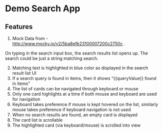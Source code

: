 # Demo Search App

## Features

1. Mock Data from - http://www.mocky.io/v2/5ba8efb23100007200c2750c . 

On typing in the search input box, the search
results list opens up. The search could be just a string matching search.

2. Matching text is highlighted in blue color as displayed in the search result list UI
3. If a search query is found in items, then it  shows “{{queryValue}} found in items”
4. The list of cards can be navigated through keyboard or mouse
5. Only one card highlights at a time if both mouse and keyboard are used for navigation
6. Keyboard takes preference if mouse is kept hovered on the list, similarly mouse takes preference if
keyboard navigation is not used
8. When no search results are found, an empty card is displayed
9. The card list is scrollable
10. The highlighted card (via keyboard/mouse) is scrolled into view